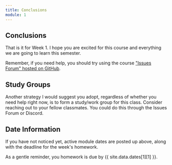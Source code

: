 ```yaml
---
title: Conclusions
module: 1
---
```


## Conclusions

That is it for Week 1. I hope you are excited for this course and everything we are going to learn this semester.

Remember, if you need help, you should try using the course ["Issues Forum" hosted on GitHub](https://github.com/addiboyer24/441-WebTech-Spring2023-Examples/issues).

## Study Groups

Another strategy I would suggest you adopt, regardless of whether you need help right now, is to form a study/work group for this class. Consider reaching out to your fellow classmates. You could do this through the Issues Forum or Discord.

## Date Information

If you have not noticed yet, active module dates are posted up above, along with the deadline for the week's homework.

As a gentle reminder, you homework is due by {{ site.data.dates[1][1] }}.
